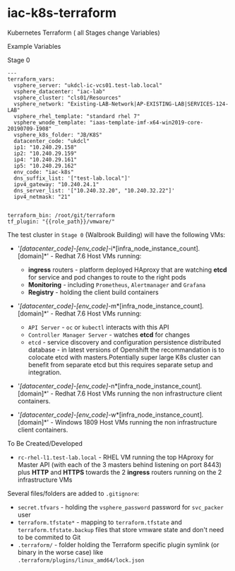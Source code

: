 # iac-k8s-terraform
Kubernetes Terraform ( all Stages change Variables)

Example Variables

Stage 0

    ---
    terraform_vars:
      vsphere_server: "ukdcl-ic-vcs01.test-lab.local"
      vsphere_datacenter: "iac-lab"
      vsphere_cluster: "cls01/Resources"
      vsphere_network: "Existing-LAB-Network|AP-EXISTING-LAB|SERVICES-124-LAB"
      vsphere_rhel_template: "standard rhel 7"
      vsphere_wnode_template: "iaas-template-imf-x64-win2019-core-20190709-1908"
      vsphere_k8s_folder: "JB/K8S"
      datacenter_code: "ukdcl"
      ip1: "10.240.29.158"
      ip2: "10.240.29.159"
      ip4: "10.240.29.161"
      ip5: "10.240.29.162"
      env_code: "iac-k8s"
      dns_suffix_list: '["test-lab.local"]'
      ipv4_gateway: "10.240.24.1"
      dns_server_list: '["10.240.32.20", "10.240.32.22"]'
      ipv4_netmask: "21"
    
    
    terraform_bin: /root/git/terraform
    tf_plugin: "{{role_path}}/vmware/"



The test cluster in `Stage 0` (Walbrook Building) will have the following VMs:


* '*[datacenter_code]*-*[env_code]*-i*[infra_node_instance_count]*.*[domain]*' - Redhat 7.6 Host VMs running:
  * **ingress** routers - platform deployed HAproxy that are watching **etcd** for service and pod changes to route to the right pods
  * **Monitoring** - including `Prometheus`, `Alertmanager` and `Grafana`
  * **Registry** - holding the client build containers
* '*[datacenter_code]*-*[env_code]*-m*[infra_node_instance_count]*.*[domain]*' - Redhat 7.6 Host VMs running:
  * `API Server` - `oc` or `kubectl` interacts with this API
  * `Controller Manager Server` - watches **etcd** for changes
  * `etcd` - service discovery and configuration persistence distributed database - in latest versions of Openshift the recommandation is to colocate etcd with masters.Potentially super large K8s cluster can benefit from separate etcd but this requires separate setup and integration.

* '*[datacenter_code]*-*[env_code]*-n*[infra_node_instance_count]*.*[domain]*' - Redhat 7.6 Host VMs running the non infrastructure client containers.

* '*[datacenter_code]*-*[env_code]*-w*[infra_node_instance_count]*.*[domain]*' - Windows 1809 Host VMs running the non infrastructure client containers.



To Be Created/Developed
* `rc-rhel-l1.test-lab.local` - RHEL VM running the top HAproxy for Master API (with each of the 3 masters behind listening on port 8443) plus **HTTP** and **HTTPS** towards the 2 **ingress** routers running on the 2 infrastructure VMs




Several files/folders are added to `.gitignore`:
* `secret.tfvars` - holding the `vsphere_password` password for `svc_packer` user
* `terraform.tfstate*` - mapping to `terraform.tfstate` and `terraform.tfstate.backup` files that store vmware state and don't need to be commited to Git
* `.terraform/` - folder holding the Terraform specific plugin symlink (or binary in the worse case) like `.terraform/plugins/linux_amd64/lock.json`

